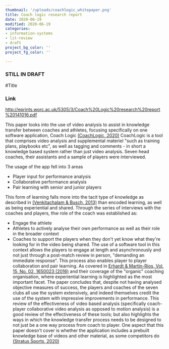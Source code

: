 ```yaml
---
thumbnail: '/uploads/coachlogic_whitepaper.png'
title: Coach logic research report
date: 2020-06-19
modified: 2020-06-19
categories: 
- information-systems
- lit-review
- draft
project_bg_color: ''
project_fg_color: ''

---
```

### STILL IN DRAFT ###
#Title
### Link
http://eprints.worc.ac.uk/5305/3/Coach%20Logic%20research%20report%20141016.pdf

This paper looks into the use of video analysis to assist in knowledge transfer between coaches and athletes, focusing specifically on one software application, Coach Logic [(CoachLogic, 2020)](https://www.coach-logic.com/)
CoachLogic is a tool that comprises video analysis and supplemental materiel "such as training plans, playbooks etc", as well as tagging and comments - in short a knowledge based system rather than just video analysis. 
Seven head coaches, their assistants and a sample of players were interviewed.

The usage of the app fell into 3 areas
- Player input for performance analysis
- Collaborative performance analysis
- Pair learning with senior and junior players

This form of learning falls more into the tacit type of knowledge as described in [(Venkitachalam & Busch, 2013)](https://search-proquest-com.salford.idm.oclc.org/docview/939131495?accountid=8058) than encoded learning, as well as being experiential and shared. 
Through the series of interviews with the coaches and players, thw role of the coach was established as:
- Engage the athlete
- Athletes to actively analyse their own performance as well as their role in the broader context
- Coaches to support the players when they don't yet know what they're looking for in the video being shared. 
The use of a software tool in this context allows the players to engage at length and asynchronously and not just through a post-match review in person, "demanding an immediate response". This process also enables player to player collaboration and pair learning. As covered in [Erhardt & Martin-Rios, Vol. 15, No. 02, 1650023 (2016)](https://www-worldscientific-com.salford.idm.oclc.org/doi/abs/10.1142/S0219649216500234) and their coverage of the "organic" coaching organisation, where experiential learning is highlighted as the most important facet.
The paper concludes that, despite not having analysed objective measures of success, the players and coaches of the seven clubs all use the system extensively, and indeed themselves credit the use of the system with impressive improvements in performance. 
This review of the effectiveness of video based analysis (specifically coach-player collaborative video analysis as opposed to motion analysis) is a good review of the effectiveness of these tools; but also highlights the ways in which the knowledge transfer process needs to be designed to not just be a one way process from coach to player. 
One aspect that this paper doesn't cover is whether the application includes a prebuilt knowledge base of videos and other material, as some competitors do [(Stratus Sports, 2020)](http://stratussports.com/Features/Data)


